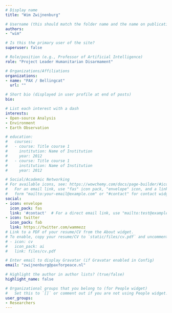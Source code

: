 ```yaml
---
# Display name
title: "Wim Zwijnenburg"

# Username (this should match the folder name and the name on publications)
authors:
- "wim"

# Is this the primary user of the site?
superuser: false

# Role/position (e.g., Professor of Artificial Intelligence)
role: "Project Leader Humanitarian Disarmament"

# Organizations/Affiliations
organizations:
- name: "PAX / Bellingcat"
  url: ""

# Short bio (displayed in user profile at end of posts)
bio: 

# List each interest with a dash
interests:
- Open-source Analysis
- Environment
- Earth Observation

# education:
#   courses:
#   - course: Title course 1
#     institution: Name of Institution
#     year: 2012
#   - course: Title course 1
#     institution: Name of Institution
#     year: 2012

# Social/Academic Networking
# For available icons, see: https://wowchemy.com/docs/page-builder/#icons
#   For an email link, use "fas" icon pack, "envelope" icon, and a link in the
#   form "mailto:your-email@example.com" or "#contact" for contact widget.
social:
- icon: envelope
  icon_pack: fas
  link: '#contact'  # For a direct email link, use "mailto:test@example.org".
- icon: twitter
  icon_pack: fab
  link: https://twitter.com/wammezz
# Link to a PDF of your resume/CV from the About widget.
# To enable, copy your resume/CV to `static/files/cv.pdf` and uncomment the lines below.
# - icon: cv
#   icon_pack: ai
#   link: files/cv.pdf

# Enter email to display Gravatar (if Gravatar enabled in Config)
email: "zwijnenburg@paxforpeace.nl"

# Highlight the author in author lists? (true/false)
highlight_name: false

# Organizational groups that you belong to (for People widget)
#   Set this to `[]` or comment out if you are not using People widget.
user_groups:
- Researchers
---
```

